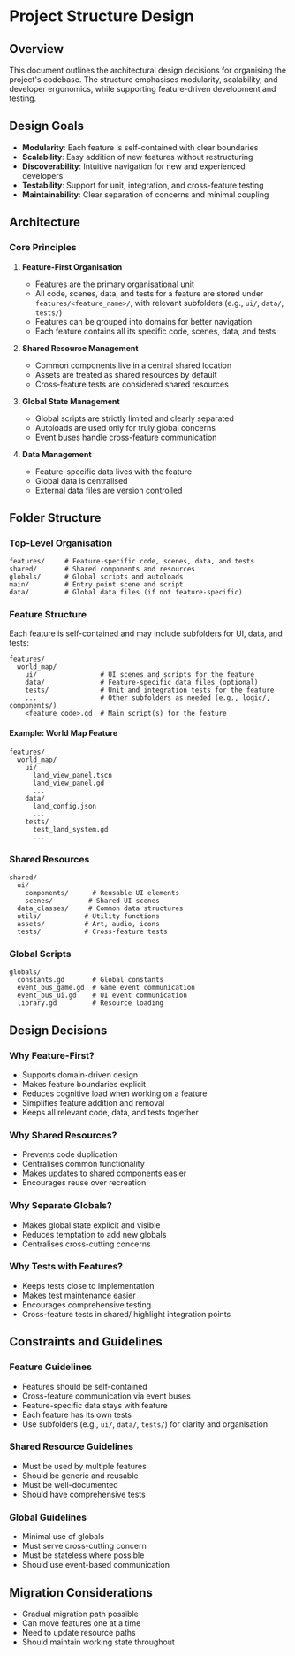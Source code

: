 # Project Structure Design

## Overview
This document outlines the architectural design decisions for organising the project's codebase. The structure emphasises modularity, scalability, and developer ergonomics, while supporting feature-driven development and testing.

## Design Goals
- **Modularity**: Each feature is self-contained with clear boundaries
- **Scalability**: Easy addition of new features without restructuring
- **Discoverability**: Intuitive navigation for new and experienced developers
- **Testability**: Support for unit, integration, and cross-feature testing
- **Maintainability**: Clear separation of concerns and minimal coupling

## Architecture

### Core Principles
1. **Feature-First Organisation**
   - Features are the primary organisational unit
   - All code, scenes, data, and tests for a feature are stored under `features/<feature_name>/`, with relevant subfolders (e.g., `ui/`, `data/`, `tests/`)
   - Features can be grouped into domains for better navigation
   - Each feature contains all its specific code, scenes, data, and tests

2. **Shared Resource Management**
   - Common components live in a central shared location
   - Assets are treated as shared resources by default
   - Cross-feature tests are considered shared resources

3. **Global State Management**
   - Global scripts are strictly limited and clearly separated
   - Autoloads are used only for truly global concerns
   - Event buses handle cross-feature communication

4. **Data Management**
   - Feature-specific data lives with the feature
   - Global data is centralised
   - External data files are version controlled

## Folder Structure

### Top-Level Organisation
```
features/     # Feature-specific code, scenes, data, and tests
shared/       # Shared components and resources
globals/      # Global scripts and autoloads
main/         # Entry point scene and script
data/         # Global data files (if not feature-specific)
```

### Feature Structure
Each feature is self-contained and may include subfolders for UI, data, and tests:
```
features/
  world_map/
    ui/                # UI scenes and scripts for the feature
    data/              # Feature-specific data files (optional)
    tests/             # Unit and integration tests for the feature
    ...                # Other subfolders as needed (e.g., logic/, components/)
    <feature_code>.gd  # Main script(s) for the feature
```

#### Example: World Map Feature
```
features/
  world_map/
    ui/
      land_view_panel.tscn
      land_view_panel.gd
      ...
    data/
      land_config.json
      ...
    tests/
      test_land_system.gd
      ...
```

### Shared Resources
```
shared/
  ui/
    components/      # Reusable UI elements
    scenes/         # Shared UI scenes
  data_classes/     # Common data structures
  utils/           # Utility functions
  assets/          # Art, audio, icons
  tests/           # Cross-feature tests
```

### Global Scripts
```
globals/
  constants.gd       # Global constants
  event_bus_game.gd  # Game event communication
  event_bus_ui.gd    # UI event communication
  library.gd         # Resource loading
```

## Design Decisions

### Why Feature-First?
- Supports domain-driven design
- Makes feature boundaries explicit
- Reduces cognitive load when working on a feature
- Simplifies feature addition and removal
- Keeps all relevant code, data, and tests together

### Why Shared Resources?
- Prevents code duplication
- Centralises common functionality
- Makes updates to shared components easier
- Encourages reuse over recreation

### Why Separate Globals?
- Makes global state explicit and visible
- Reduces temptation to add new globals
- Centralises cross-cutting concerns

### Why Tests with Features?
- Keeps tests close to implementation
- Makes test maintenance easier
- Encourages comprehensive testing
- Cross-feature tests in shared/ highlight integration points

## Constraints and Guidelines

### Feature Guidelines
- Features should be self-contained
- Cross-feature communication via event buses
- Feature-specific data stays with feature
- Each feature has its own tests
- Use subfolders (e.g., `ui/`, `data/`, `tests/`) for clarity and organisation

### Shared Resource Guidelines
- Must be used by multiple features
- Should be generic and reusable
- Must be well-documented
- Should have comprehensive tests

### Global Guidelines
- Minimal use of globals
- Must serve cross-cutting concern
- Must be stateless where possible
- Should use event-based communication

## Migration Considerations
- Gradual migration path possible
- Can move features one at a time
- Need to update resource paths
- Should maintain working state throughout 
